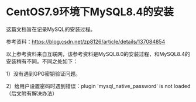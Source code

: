 # CentOS7.9环境下MySQL8.4的安装

这篇文档旨在记录MySQL的安装过程。

参考资料：https://blog.csdn.net/zp8126/article/details/137084854

以上参考资料来自互联网，该参考资料是MySQL8.0的安装过程，和MySQL8.4的安装稍有不同。不同之处如下：

1）没有遇到GPG密钥验证问题。

2）给用户设置密码时遇到错误：plugin 'mysql_native_password' is not loaded（后文附有解决办法）



